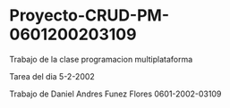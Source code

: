 # Proyecto-CRUD-PM-0601200203109
Trabajo de la clase programacion multiplataforma 

Tarea del dia 5-2-2002

Trabajo de Daniel Andres Funez Flores 0601-2002-03109
